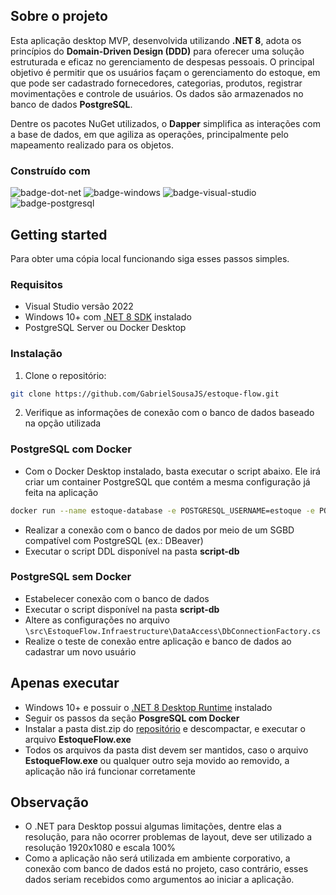 ## Sobre o projeto

Esta aplicação desktop MVP, desenvolvida utilizando **.NET 8**, adota os princípios do **Domain-Driven Design (DDD)** para oferecer uma solução estruturada e eficaz no gerenciamento de despesas pessoais. O principal objetivo é permitir que os usuários façam o gerenciamento do estoque, em que pode ser cadastrado fornecedores, categorias, produtos, registrar movimentações e controle de usuários. Os dados são armazenados no banco de dados **PostgreSQL**.

Dentre os pacotes NuGet utilizados, o **Dapper** simplifica as interações com a base de dados, em que agiliza as operações, principalmente pelo mapeamento realizado para os objetos.

### Construído com

![badge-dot-net]
![badge-windows]
![badge-visual-studio]
![badge-postgresql]

## Getting started

Para obter uma cópia local funcionando siga esses passos simples.

### Requisitos

* Visual Studio versão 2022
* Windows 10+ com [.NET 8 SDK][dot-net-sdk] instalado
* PostgreSQL Server ou Docker Desktop

### Instalação

1. Clone o repositório:

```sh
git clone https://github.com/GabrielSousaJS/estoque-flow.git
```

2. Verifique as informações de conexão com o banco de dados baseado na opção utilizada

### PostgreSQL com Docker

* Com o Docker Desktop instalado, basta executar o script abaixo. Ele irá criar um container PostgreSQL que contém a mesma configuração já feita na aplicação
```sh
docker run --name estoque-database -e POSTGRESQL_USERNAME=estoque -e POSTGRESQL_PASSWORD=estoque.123 -e POSTGRESQL_DATABASE=estoque -p 5432:5432 bitnami/postgresql
```
* Realizar a conexão com o banco de dados por meio de um SGBD compatível com PostgreSQL (ex.: DBeaver)
* Executar o script DDL disponível na pasta **script-db**

### PostgreSQL sem Docker

* Estabelecer conexão com o banco de dados
* Executar o script disponível na pasta **script-db**
* Altere as configurações no arquivo `\src\EstoqueFlow.Infraestructure\DataAccess\DbConnectionFactory.cs`
* Realize o teste de conexão entre aplicação e banco de dados ao cadastrar um novo usuário

## Apenas executar

* Windows 10+ e possuir o [.NET 8 Desktop Runtime][dot-net-runtime] instalado
* Seguir os passos da seção **PosgreSQL com Docker**
* Instalar a pasta dist.zip do [repositório][estoque-flow] e descompactar, e executar o arquivo **EstoqueFlow.exe**
* Todos os arquivos da pasta dist devem ser mantidos, caso o arquivo **EstoqueFlow.exe** ou qualquer outro seja movido ao removido, a aplicação não irá funcionar corretamente

## Observação

* O .NET para Desktop possui algumas limitações, dentre elas a resolução, para não ocorrer problemas de layout, deve ser utilizado a resolução 1920x1080 e escala 100%
* Como a aplicação não será utilizada em ambiente corporativo, a conexão com banco de dados está no projeto, caso contrário, esses dados seriam recebidos como argumentos ao iniciar a aplicação.
<!-- Links -->
[dot-net-sdk]: https://dotnet.microsoft.com/pt-br/download
[dot-net-runtime]: https://dotnet.microsoft.com/pt-br/download/dotnet/thank-you/runtime-desktop-8.0.16-windows-x64-installer?cid=getdotnetcore
[estoque-flow]: https://github.com/GabrielSousaJS/estoque-flow-apenas-execucao

<!-- Badges -->
[badge-dot-net]: https://img.shields.io/badge/.NET-512BD4?logo=dotnet&logoColor=fff&style=for-the-badge
[badge-windows]: https://img.shields.io/badge/Windows-0078D4?logo=windows&logoColor=fff&style=for-the-badge
[badge-visual-studio]: https://img.shields.io/badge/Visual%20Studio-5C2D91?logo=visualstudio&logoColor=fff&style=for-the-badge
[badge-postgresql]: https://img.shields.io/badge/postgresql-4169e1?style=for-the-badge&logo=postgresql&logoColor=white
